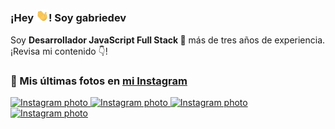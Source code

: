 <h3>¡Hey <img src="https://raw.githubusercontent.com/ABSphreak/ABSphreak/master/gifs/Hi.gif" width="20px" decondig="async">! Soy gabriedev</h3>

<p>Soy <strong>Desarrollador JavaScript Full Stack 🚀</strong> más de tres años de experiencia.<br />¡Revisa mi contenido 👇!</p>

### 📸 Mis últimas fotos en [mi Instagram](https://instagram.com/gabrie.dev)


<a href='https://instagram.com/p/C1UpuSGLQiG' target='_blank'>
  <img width='20%' src='https://scontent-lhr8-2.cdninstagram.com/v/t51.2885-15/412513918_1325803934584302_4400498733289087214_n.jpg?stp=dst-jpg_e15&_nc_ht=scontent-lhr8-2.cdninstagram.com&_nc_cat=106&_nc_ohc=hK4uoJiXAP0AX_5Kpaw&edm=APU89FABAAAA&ccb=7-5&oh=00_AfBSlCAa4Q7R8xk_CjiLdDB8v9Brrgx_pc1B7tt9KrawYA&oe=659DAC40&_nc_sid=bc0c2c' alt='Instagram photo' />
</a>
<a href='https://instagram.com/p/CzMY3lzxgmx' target='_blank'>
  <img width='20%' src='https://scontent-lhr6-1.cdninstagram.com/v/t51.2885-15/398916226_819142863293745_2426123683154743297_n.webp?stp=dst-jpg_e35&_nc_ht=scontent-lhr6-1.cdninstagram.com&_nc_cat=109&_nc_ohc=je9vrWhR8eMAX_HMOPa&edm=APU89FABAAAA&ccb=7-5&oh=00_AfA0KtFtq43oxH2OPTKf1ERoyyOsan54mLInWV8o0DE-cg&oe=659E3B69&_nc_sid=bc0c2c' alt='Instagram photo' />
</a>
<a href='https://instagram.com/p/CygbQv4uqxM' target='_blank'>
  <img width='20%' src='https://scontent-lhr6-1.cdninstagram.com/v/t51.2885-15/391525959_236593062741789_5868561716480810596_n.webp?stp=dst-jpg_e35&_nc_ht=scontent-lhr6-1.cdninstagram.com&_nc_cat=109&_nc_ohc=MQo9QKEavxcAX_1MvqI&edm=APU89FABAAAA&ccb=7-5&oh=00_AfA1dfYQUwywUVBTD8p-gMrz8Pz04i8Vl_ZN2-TqDbM0nw&oe=659E4825&_nc_sid=bc0c2c' alt='Instagram photo' />
</a>
<a href='https://instagram.com/p/CxTmOF6vN8M' target='_blank'>
  <img width='20%' src='https://scontent-lhr6-1.cdninstagram.com/v/t51.2885-15/378565944_323878180141713_8920720304536029091_n.jpg?stp=dst-jpg_e15&_nc_ht=scontent-lhr6-1.cdninstagram.com&_nc_cat=109&_nc_ohc=-uO-8MWlVBkAX9ko2lQ&edm=APU89FABAAAA&ccb=7-5&oh=00_AfBBMZ4kQzoMfyTug_oeYxFuIWUR7ke8gZ1H28cdRCVi2Q&oe=659D3A58&_nc_sid=bc0c2c' alt='Instagram photo' />
</a>
